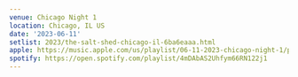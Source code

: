 ```yaml
---
venue: Chicago Night 1
location: Chicago, IL US
date: '2023-06-11'
setlist: 2023/the-salt-shed-chicago-il-6ba6eaaa.html
apple: https://music.apple.com/us/playlist/06-11-2023-chicago-night-1/pl.u-WabZZGAHyNJrmx
spotify: https://open.spotify.com/playlist/4mDAbAS2Uhfym66RN122j1
---
```

